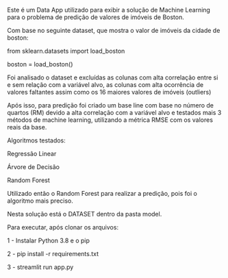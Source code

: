 ﻿Este é um Data App utilizado para exibir a solução de Machine Learning para o problema de predição de valores de imóveis de Boston.

Com base no seguinte dataset, que mostra o valor de imóveis da cidade de boston: 

from sklearn.datasets import load_boston

boston = load_boston()


Foi analisado o dataset e excluídas as colunas com alta correlação entre si e sem relação com a variável alvo, as colunas com alta ocorrência de valores faltantes assim como os 16 maiores valores de imóveis (outliers)

Após isso, para predição foi criado um base line com base no número de quartos (RM) devido a alta correlação com a variável alvo e testados mais 3 métodos de machine learning, utilizando a métrica RMSE com os valores reais da base. 

Algoritmos testados:

Regressão Linear

Árvore de Decisão

Random Forest

Utilizado então o Random Forest para realizar a predição, pois foi o algoritmo mais preciso.

Nesta solução está o DATASET dentro da pasta model. 

Para executar, após clonar os arquivos: 

1 - Instalar Python 3.8 e o pip

2 - pip install -r requirements.txt

3 - streamlit run app.py






